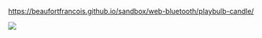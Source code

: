 https://beaufortfrancois.github.io/sandbox/web-bluetooth/playbulb-candle/

<img src="https://raw.githubusercontent.com/beaufortfrancois/sandbox/gh-pages/web-bluetooth/playbulb-candle/screenshot.png">
